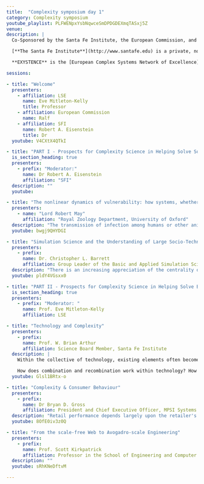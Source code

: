 ```yaml
---
title:  "Complexity symposium day 1"
category: Complexity symposium
youtube_playlist: PLFWENpxYsbNqwceSmDPDGDEXmqTASxj5Z
venue: 
description: |
  Co-Sponsored by the Santa Fe Institute, the European Commission, and the London School of Economics.

  [**The Santa Fe Institute**](http://www.santafe.edu) is a private, non-profit, multidisciplinary research and education center, founded in 1984. Since its founding SFI has devoted itself to creating a new kind of scientific research community, pursuing emerging science. Operating as a small, visiting institution, SFI seeks to catalyze new collaborative, multidisciplinary projects that break down the barriers between the traditional disciplines, to spread its ideas and methodologies to other individuals and encourage the practical applications of its results.

  **EXYSTENCE** is the [European Complex Systems Network of Excellence](http://www.complexityscience.org), funded by the Future Emerging Technologies (FET) of the European Commission. Membership is open to both academics and business members. The series of Seminars is organised by Professor Eve Mitleton-Kelly, Exystence Coordinator for Links with Industry and Government and Director, Complexity Research Programme, London School of Economics.

sessions:

- title: "Welcome"
  presenters:
    - affiliation: LSE
      name: Eve Mitleton-Kelly
      title: Professor
    - affiliation: European Commission
      name: Ralf
    - affiliation: SFI
      name: Robert A. Eisenstein
      title: Dr
  youtube: V4CXtX4QTkI

- title: "PART I - Prospects for Complexity Science in Helping Solve Societal Issues"
  is_section_heading: true
  presenters: 
    - prefix: "Moderator:"
      name: Dr Robert A. Eisenstein
      affiliation: "SFI"
  description: ""
  youtube:

- title: "The nonlinear dynamics of vulnerability: how systems, whether ecosystems, or IT networks, or transmission networks for infectious diseases, respond to disturbance"
  presenters: 
    - name: "Lord Robert May"
      affiliation: "Royal Zoology Department, University of Oxford"
  description: "The transmission of infection among humans or other animals, the spread of viruses or worms among computers, and the way ecosystems respond to disturbance are three examples of nonlinear dynamical systems whose behaviour depends upon the nature of the network of connections among nodes (that is individuals, computers, species, respectively). Recent and current concern about HIV/AIDS, SARS, and foot and mouth disease among livestock have prompted advances in our understanding of the interplay between network patterns and effective control measures. Separate, but ultimately related, work has recently focussed (often in the context of 'homeland security') on protecting IT networks from attack. Perhaps surprisingly, this work has made relatively little contact with older questions about ecosystem resilience. My talk aims to be an opinionated overview of all this."
  youtube: bwgj9QHYDGI

- title: "Simulation Science and the Understanding of Large Socio-Technical Systems"
  presenters:
    - prefix:
      name: Dr. Christopher L. Barrett
      affiliation: Group Leader of the Basic and Applied Simulation Science Group of the Computing and Computational Sciences Division, Los Alamos National Laboratory
  description: "There is an increasing appreciation of the centrality of complex cascades of interactions among various (psychological, social, physical, and technological) elements of human systems and our environment. Dr Barrett will introduce a perspective on foundations of interaction-based systems and interaction-based computing as the natural basis for the simulation and analysis of in large socio-technical systems. The approach is interesting theoretically and also useful in many important ways, and he will emphasize one of them: scaling practical simulations of operating civil infrastructures that involve interactions among very large numbers (106 to 1012) of heterogeneous, interacting entities."
  youtube: pldY4VGsxx0

- title: "PART II - Prospects for Complexity Science in Helping Solve Business and Technology Problems"
  is_section_heading: true
  presenters:
    - prefix: "Moderator: "
      name: Prof. Eve Mitleton-Kelly
      affiliation: LSE

- title: "Technology and Complexity"
  presenters:
    - prefix:
      name: Prof. W. Brian Arthur
      affiliation: Science Board Member, Santa Fe Institute
  description: |
    Within the collective of technology, existing elements often become building blocks that build further building blocks--further technologies. Thus Lee De Forest's triode vacuum tube combined with other electronic elements to create the amplifier, the oscillator, the heterodyne mixer, and eventually the logic circuit. These, in their turn, became building blocks in yet further devices: transmission repeaters in telephony, radar, and early computers.

    How does combination and recombination work within technology? How do higher-level technologies come into being from simpler ones? And by what dynamics does the entire collective of technology emerge from primitive elements? Prof. Arthur will discuss these questions and how they relate to complexity.
  youtube: Glsl1BRtx-o

- title: "Complexity & Consumer Behaviour"
  presenters:
    - prefix:
      name: Dr Bryan D. Gross
      affiliation: President and Chief Executive Officer, MPSI Systems Inc.
  description: "Retail performance depends largely upon the retailer's ability to manage the store-customer interface across all stores in a retail network; made more complex by interactions between proximal stores and consumers. Sustained retail success requires simultaneous consideration of the impact of all decisions at all points in the retail network. Simulation models have offered decades of scientific support for managing this complex environment. Optimization methods married to simulation systems now offer a further, significant improvement for managing complexities of the store-customer interface."
  youtube: 8OfE0iv3z0Q

- title: "From the scale-free Web to Avogadro-scale Engineering"
  presenters:
    - prefix:
      name: Prof. Scott Kirkpatrick
      affiliation: Professor in the School of Engineering and Computer Science, Hebrew University and Exystence Network of Excellence
  description: ""
  youtube: sRhKNeDftvM

---
```

